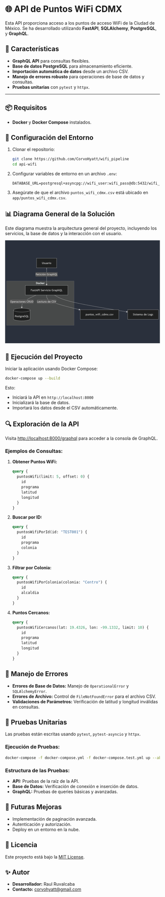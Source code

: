 # 🌐 API de Puntos WiFi CDMX

Esta API proporciona acceso a los puntos de acceso WiFi de la Ciudad de México. Se ha desarrollado utilizando **FastAPI**, **SQLAlchemy**, **PostgreSQL**, y **GraphQL**.

## 🚀 Características

- **GraphQL API** para consultas flexibles.
- **Base de datos PostgreSQL** para almacenamiento eficiente.
- **Importación automática de datos** desde un archivo CSV.
- **Manejo de errores robusto** para operaciones de base de datos y consultas.
- **Pruebas unitarias** con `pytest` y `httpx`.

---

## 📦 Requisitos

- **Docker** y **Docker Compose** instalados.

## 🚧 Configuración del Entorno

1. Clonar el repositorio:

   ```bash
   git clone https://github.com/CorvoHyatt/wifi_pipeline
   cd api-wifi
   ```

2. Configurar variables de entorno en un archivo `.env`:

   ```env
   DATABASE_URL=postgresql+asyncpg://wifi_user:wifi_pass@db:5432/wifi_db
   ```

3. Asegúrate de que el archivo `puntos_wifi_cdmx.csv` está ubicado en `app/puntos_wifi_cdmx.csv`.

## 📊 Diagrama General de la Solución

Este diagrama muestra la arquitectura general del proyecto, incluyendo los servicios, la base de datos y la interacción con el usuario.

![Diagrama de la Solución](mermaid-diagram-2025-02-03-021654.png)

## 🚩 Ejecución del Proyecto

Iniciar la aplicación usando Docker Compose:

```bash
docker-compose up --build
```

Esto:

- Iniciará la API en `http://localhost:8000`
- Inicializará la base de datos.
- Importará los datos desde el CSV automáticamente.

## 🔍 Exploración de la API

Visita [http://localhost:8000/graphql](http://localhost:8000/graphql) para acceder a la consola de GraphQL.

### Ejemplos de Consultas:

1. **Obtener Puntos WiFi:**

   ```graphql
   query {
     puntosWifi(limit: 5, offset: 0) {
       id
       programa
       latitud
       longitud
     }
   }
   ```

2. **Buscar por ID:**

   ```graphql
   query {
     puntosWifiPorId(id: "TEST001") {
       id
       programa
       colonia
     }
   }
   ```

3. **Filtrar por Colonia:**

   ```graphql
   query {
     puntosWifiPorColonia(colonia: "Centro") {
       id
       alcaldia
     }
   }
   ```

4. **Puntos Cercanos:**
   ```graphql
   query {
     puntosWifiCercanos(lat: 19.4326, lon: -99.1332, limit: 10) {
       id
       programa
       latitud
       longitud
     }
   }
   ```

## 🐞 Manejo de Errores

- **Errores de Base de Datos:** Manejo de `OperationalError` y `SQLAlchemyError`.
- **Errores de Archivo:** Control de `FileNotFoundError` para el archivo CSV.
- **Validaciones de Parámetros:** Verificación de latitud y longitud inválidas en consultas.

## 💪 Pruebas Unitarias

Las pruebas están escritas usando `pytest`, `pytest-asyncio` y `httpx`.

### Ejecución de Pruebas:

```bash
docker-compose -f docker-compose.yml -f docker-compose.test.yml up --abort-on-container-exit --exit-code-from tests
```

### Estructura de las Pruebas:

- **API:** Pruebas de la raíz de la API.
- **Base de Datos:** Verificación de conexión e inserción de datos.
- **GraphQL:** Pruebas de queries básicas y avanzadas.

## 🌌 Futuras Mejoras

- Implementación de paginación avanzada.
- Autenticación y autorización.
- Deploy en un entorno en la nube.

## 📄 Licencia

Este proyecto está bajo la [MIT License](LICENSE).

## ✨ Autor

- **Desarrollador:** Raul Ruvalcaba
- **Contacto:** corvohyatt@gmail.com
